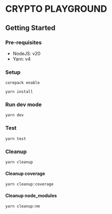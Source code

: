 # CRYPTO PLAYGROUND

## Getting Started

### Pre-requisites

- NodeJS: v20
- Yarn: v4

### Setup

```
corepack enable
```

```
yarn install
```

### Run dev mode

```
yarn dev
```

### Test

```
yarn test
```

### Cleanup

```
yarn cleanup
```

#### Cleanup coverage

```
yarn cleanup:coverage
```

#### Cleanup node_modules

```
yarn cleanup:nm
```
